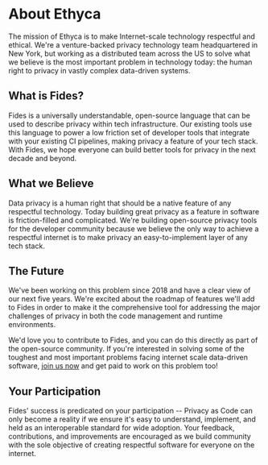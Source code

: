 # About Ethyca

The mission of Ethyca is to make Internet-scale technology respectful and ethical. We're a venture-backed privacy technology team headquartered in New York, but working as a distributed team across the US to solve what we believe is the most important problem in technology today: the human right to privacy in vastly complex data-driven systems.

## What is Fides?

Fides is a universally understandable, open-source language that can be used to describe privacy within tech infrastructure. Our existing tools use this language to power a low friction set of developer tools that integrate with your existing CI pipelines, making privacy a feature of your tech stack. With Fides, we hope everyone can build better tools for privacy in the next decade and beyond.  

## What we Believe

Data privacy is a human right that should be a native feature of any respectful technology. Today building great privacy as a feature in software is friction-filled and complicated. We're building open-source privacy tools for the developer community because we believe the only way to achieve a respectful internet is to make privacy an easy-to-implement layer of any tech stack.

## The Future

We've been working on this problem since 2018 and have a clear view of our next five years. We're excited about the roadmap of features we'll add to Fides in order to make it the comprehensive tool for addressing the major challenges of privacy in both the code management and runtime environments. 

We'd love you to contribute to Fides, and you can do this directly as part of the open-source community. If you're interested in solving some of the toughest and most important problems facing internet scale data-driven software, [join us now](https://ethyca.com/jobs-culture/) and get paid to work on this problem too!

## Your Participation

Fides' success is predicated on your participation -- Privacy as Code can only become a reality if we ensure it's easy to understand, implement, and held as an interoperable standard for wide adoption. Your feedback, contributions, and improvements are encouraged as we build community with the sole objective of creating respectful software for everyone on the internet.